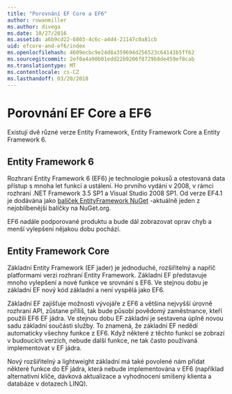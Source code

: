 ```yaml
---
title: "Porovnání EF Core a EF6"
author: rowanmiller
ms.author: divega
ms.date: 10/27/2016
ms.assetid: a6b9cd22-6803-4c6c-a4d4-21147c0a81cb
uid: efcore-and-ef6/index
ms.openlocfilehash: 4609ecbc9e24d8a359694d256523c64141b5ff62
ms.sourcegitcommit: 2ef0a4a90b01edd22b9206f8729b8de459ef8cab
ms.translationtype: MT
ms.contentlocale: cs-CZ
ms.lasthandoff: 03/20/2018
---
```

# <a name="compare-ef-core--ef6"></a>Porovnání EF Core a EF6

Existují dvě různé verze Entity Framework, Entity Framework Core a Entity Framework 6.

## <a name="entity-framework-6"></a>Entity Framework 6

Rozhraní Entity Framework 6 (EF6) je technologie pokusů a otestovaná data přístup s mnoha let funkcí a ustálení. Ho prvního vydání v 2008, v rámci rozhraní .NET Framework 3.5 SP1 a Visual Studio 2008 SP1. Od verze EF4.1 je dodávána jako [balíček EntityFramework NuGet](https://www.nuget.org/packages/EntityFramework/) -aktuálně jeden z nejoblíbenější balíčky na NuGet.org.

EF6 nadále podporované produktu a bude dál zobrazovat oprav chyb a menší vylepšení nějakou dobu pochází.

## <a name="entity-framework-core"></a>Entity Framework Core

Základní Entity Framework (EF jader) je jednoduché, rozšiřitelný a napříč platformami verzi rozhraní Entity Framework. Základní EF představuje mnoho vylepšení a nové funkce ve srovnání s EF6. Ve stejnou dobu je základní EF nový kód základní a není vyspělá jako EF6.

Základní EF zajišťuje možnosti vývojáře z EF6 a většina nejvyšší úrovně rozhraní API, zůstane příliš, tak bude působí povědomý zaměstnance, kteří použili EF6 EF jádra. Ve stejnou dobu EF základní je sestavena úplně novou sadu základní součásti služby. To znamená, že základní EF nedědí automaticky všechny funkce z EF6. Když některé z těchto funkcí se zobrazí v budoucích verzích, nebude další funkce, ne tak často používaná implementovat v EF jádra.

Nový rozšiřitelný a lightweight základní má také povolené nám přidat některé funkce do EF jádra, která nebude implementována v EF6 (například alternativní klíče, dávková aktualizace a vyhodnocení smíšený klienta a databáze v dotazech LINQ).
